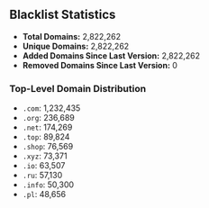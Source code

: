 ## Blacklist Statistics

- **Total Domains:** 2,822,262
- **Unique Domains:** 2,822,262
- **Added Domains Since Last Version:** 2,822,262
- **Removed Domains Since Last Version:** 0

### Top-Level Domain Distribution

-  `.com`: 1,232,435
-  `.org`: 236,689
-  `.net`: 174,269
-  `.top`: 89,824
-  `.shop`: 76,569
-  `.xyz`: 73,371
-  `.io`: 63,507
-  `.ru`: 57,130
-  `.info`: 50,300
-  `.pl`: 48,656
